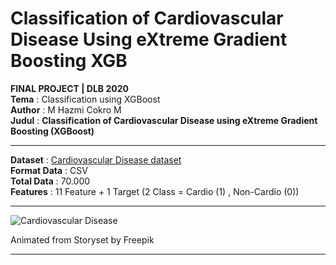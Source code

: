 # Classification of Cardiovascular Disease Using eXtreme Gradient Boosting XGB

**FINAL PROJECT | DLB 2020** \
**Tema** : Classification using XGBoost \
**Author** : M Hazmi Cokro M \
**Judul** : **Classification of Cardiovascular Disease using eXtreme Gradient Boosting (XGBoost)** 

---

**Dataset** : [Cardiovascular Disease dataset](https://www.kaggle.com/sulianova/cardiovascular-disease-dataset) \
**Format Data** : CSV \
**Total Data** : 70.000  \
**Features** : 11 Feature + 1 Target (2 Class = Cardio (1) , Non-Cardio (0))

---

![Cardiovascular Disease](https://miro.medium.com/max/500/1*f5yc5miJbqAh-b7ZNjwMlw.gif)

Animated from Storyset by Freepik

---
